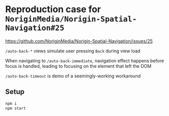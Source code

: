 # Reproduction case for `NoriginMedia/Norigin-Spatial-Navigation#25`

https://github.com/NoriginMedia/Norigin-Spatial-Navigation/issues/25

`/auto-back-*` views simulate user pressing `Back` during view load

When navigating to `/auto-back-immediate`, navigation effect happens before
focus is handled, leading to focusing on the element that left the DOM

`/auto-back-timeout` is demo of a seemingly-working workaround

## Setup

```sh
npm i
npm start
```
